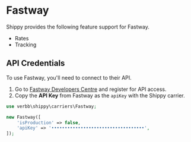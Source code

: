 # Fastway
Shippy provides the following feature support for Fastway.

- Rates
- Tracking

## API Credentials
To use Fastway, you'll need to connect to their API. 

1. Go to <a href="http://au.api.fastway.org/v2/docs/page/GetAPIKey.html" target="_blank">Fastway Developers Centre</a> and register for API access.
1. Copy the **API Key** from Fastway as the `apiKey` with the Shippy carrier.

```php
use verbb\shippy\carriers\Fastway;

new Fastway([
    'isProduction' => false,
    'apiKey' => '•••••••••••••••••••••••••••••••••••',
]);
```
